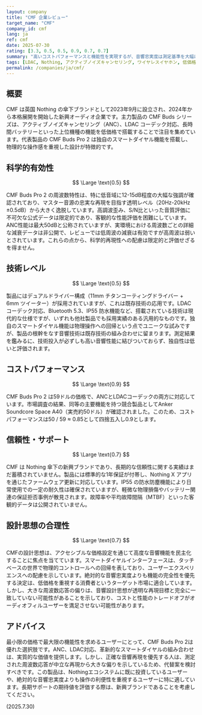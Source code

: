 ```yaml
---
layout: company
title: "CMF 企業レビュー"
target_name: "CMF"
company_id: cmf
lang: ja
ref: cmf
date: 2025-07-30
rating: [3.3, 0.5, 0.5, 0.9, 0.7, 0.7]
summary: "高いコストパフォーマンスと機能性を実現するが、音響忠実度は測定基準を大幅に下回る"
tags: [LDAC, Nothing, アクティブノイズキャンセリング, ワイヤレスイヤホン, 低価格]
permalink: /companies/ja/cmf/
---
```

## 概要

CMF は英国 Nothing の傘下ブランドとして2023年9月に設立され、2024年から本格展開を開始した新興オーディオ企業です。主力製品の CMF Buds シリーズは、アクティブノイズキャンセリング（ANC）、LDAC コーデック対応、長時間バッテリーといった上位機種の機能を低価格で搭載することで注目を集めています。代表製品の CMF Buds Pro 2 は独自のスマートダイヤル機能を搭載し、物理的な操作感を重視した設計が特徴的です。

## 科学的有効性

$$ \Large \text{0.5} $$

CMF Buds Pro 2 の周波数特性は、特に低音域に12-15dB程度の大幅な強調が確認されており、マスター音源の忠実な再現を目指す透明レベル（20Hz-20kHz ±0.5dB）から大きく逸脱しています。高調波歪み、S/N比といった音質評価に不可欠な公式データは限定的であり、客観的な性能評価を困難にしています。ANC性能は最大50dBと公称されていますが、実環境における周波数ごとの詳細な減衰データは非公開で、レビューでは低周波の減衰は有効ですが高周波は弱いとされています。これらの点から、科学的再現性への配慮は限定的と評価せざるを得ません。

## 技術レベル

$$ \Large \text{0.5} $$

製品にはデュアルドライバー構成（11mm チタンコーティングドライバー + 6mm ツイーター）が採用されていますが、これは既存技術の応用です。LDAC コーデック対応、Bluetooth 5.3、IP55 防水機能など、搭載されている技術は現代的な仕様ですが、いずれも他社製品でも採用実績のある汎用的なものです。独自のスマートダイヤル機能は物理操作への回帰という点でユニークな試みですが、製品の根幹をなす音響技術は既存技術の組み合わせに留まります。測定結果を鑑みるに、技術投入が必ずしも高い音響性能に結びついておらず、独自性は低いと評価されます。

## コストパフォーマンス

$$ \Large \text{0.9} $$

CMF Buds Pro 2 は59ドルの価格で、ANCとLDACコーデックの両方に対応しています。市場調査の結果、同等の主要機能を持つ競合製品としてAnker Soundcore Space A40（実売約50ドル）が確認されました。このため、コストパフォーマンスは50 / 59 ≈ 0.85として四捨五入し0.9とします。

## 信頼性・サポート

$$ \Large \text{0.7} $$

CMF は Nothing 傘下の新興ブランドであり、長期的な信頼性に関する実績はまだ蓄積されていません。製品には標準的な1年保証が付帯し、Nothing X アプリを通じたファームウェア更新に対応しています。IP55 の防水防塵機能により日常使用での一定の耐久性は確保されていますが、軽微な物理損傷やバッテリー関連の保証拒否事例が散見されます。故障率や平均故障間隔（MTBF）といった客観的データは公開されていません。

## 設計思想の合理性

$$ \Large \text{0.7} $$

CMFの設計思想は、アクセシブルな価格設定を通じて高度な音響機能を民主化することに焦点を当てています。スマートダイヤルインターフェースは、タッチベースの世界で物理的コントロールへの回帰を表しており、ユーザーエクスペリエンスへの配慮を示しています。絶対的な音響忠実度よりも機能の完全性を優先する決定は、低価格を重視する消費者というターゲット市場に適合しています。しかし、大きな周波数応答の偏りは、音響設計思想が透明な再現目標と完全に一致していない可能性があることを示しており、コストと性能のトレードオフがオーディオフィルユーザーを満足させない可能性があります。

## アドバイス

最小限の価格で最大限の機能性を求めるユーザーにとって、CMF Buds Pro 2は優れた選択肢です。ANC、LDAC対応、革新的なスマートダイヤルの組み合わせは、実質的な価値を提供します。しかし、正確な音響再現を優先する人は、測定された周波数応答が中立な再現から大きな偏りを示しているため、代替案を検討すべきです。この製品は、Nothingエコシステムに既に投資しているユーザーや、絶対的な音響忠実度よりも操作の利便性を重視するユーザーに特に適しています。長期サポートの期待値を評価する際は、新興ブランドであることを考慮してください。

(2025.7.30)
